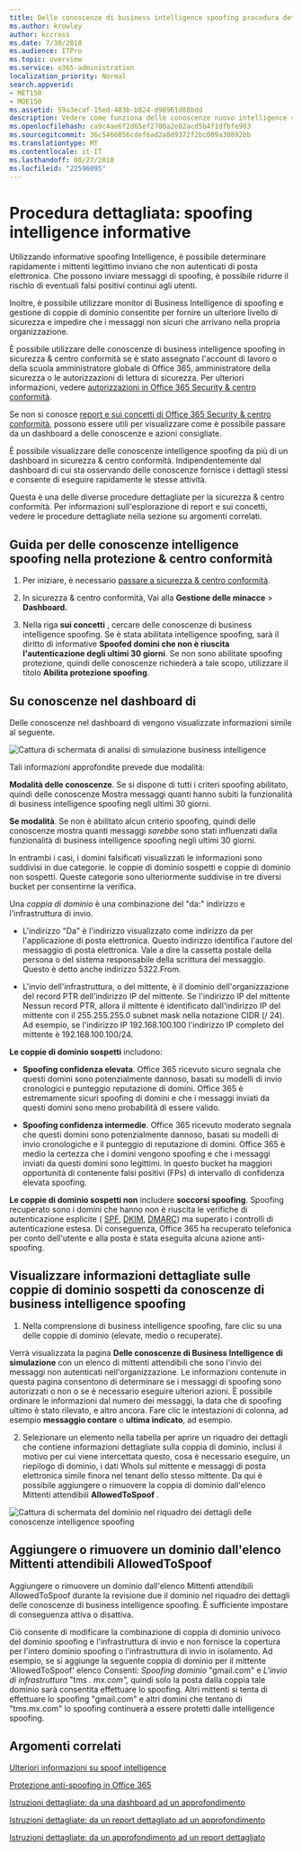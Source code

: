 ```yaml
---
title: Delle conoscenze di business intelligence spoofing procedura dettagliata
ms.author: krowley
author: kccross
ms.date: 7/30/2018
ms.audience: ITPro
ms.topic: overview
ms.service: o365-administration
localization_priority: Normal
search.appverid:
- MET150
- MOE150
ms.assetid: 59a3ecaf-15ed-483b-b824-d98961d88bdd
description: Vedere come funziona delle conoscenze nuovo intelligence spoofing.
ms.openlocfilehash: ca9c4ae6f2d65ef2700a2e02acd5b4f1dfbfe903
ms.sourcegitcommit: 36c5466056cdef6ad2a8d9372f2bc009a30892bb
ms.translationtype: MT
ms.contentlocale: it-IT
ms.lasthandoff: 08/27/2018
ms.locfileid: "22596095"
---
```

# <a name="walkthrough-spoof-intelligence-insight"></a>Procedura dettagliata: spoofing intelligence informative

Utilizzando informative spoofing Intelligence, è possibile determinare rapidamente i mittenti legittimo inviano che non autenticati di posta elettronica. Che possono inviare messaggi di spoofing, è possibile ridurre il rischio di eventuali falsi positivi continui agli utenti.
  
Inoltre, è possibile utilizzare monitor di Business Intelligence di spoofing e gestione di coppie di dominio consentite per fornire un ulteriore livello di sicurezza e impedire che i messaggi non sicuri che arrivano nella propria organizzazione.
  
È possibile utilizzare delle conoscenze di business intelligence spoofing in sicurezza &amp; centro conformità se è stato assegnato l'account di lavoro o della scuola amministratore globale di Office 365, amministratore della sicurezza o le autorizzazioni di lettura di sicurezza. Per ulteriori informazioni, vedere [autorizzazioni in Office 365 Security &amp; centro conformità](permissions-in-the-security-and-compliance-center.md).
  
Se non si conosce [report e sui concetti di Office 365 Security &amp; centro conformità](reports-and-insights-in-security-and-compliance.md), possono essere utili per visualizzare come è possibile passare da un dashboard a delle conoscenze e azioni consigliate.
  
È possibile visualizzare delle conoscenze intelligence spoofing da più di un dashboard in sicurezza &amp; centro conformità. Indipendentemente dal dashboard di cui sta osservando delle conoscenze fornisce i dettagli stessi e consente di eseguire rapidamente le stesse attività.
  
Questa è una delle diverse procedure dettagliate per la sicurezza &amp; centro conformità. Per informazioni sull'esplorazione di report e sui concetti, vedere le procedure dettagliate nella sezione su argomenti correlati.
  
## <a name="getting-to-the-spoof-intelligence-insight-in-the-security-amp-compliance-center"></a>Guida per delle conoscenze intelligence spoofing nella protezione &amp; centro conformità

1. Per iniziare, è necessario [passare a sicurezza &amp; centro conformità](go-to-the-securitycompliance-center.md).
    
2. In sicurezza &amp; centro conformità, Vai alla **Gestione delle minacce** \> **Dashboard.**
    
3. Nella riga **sui concetti** , cercare delle conoscenze di business intelligence spoofing. Se è stata abilitata intelligence spoofing, sarà il diritto di informative **Spoofed domini che non è riuscita l'autenticazione degli ultimi 30 giorni**. Se non sono abilitate spoofing protezione, quindi delle conoscenze richiederà a tale scopo, utilizzare il titolo **Abilita protezione spoofing**. 
    
## <a name="about-the-insight-on-the-dashboard"></a>Su conoscenze nel dashboard di

Delle conoscenze nel dashboard di vengono visualizzate informazioni simile al seguente.
  
![Cattura di schermata di analisi di simulazione business intelligence](media/28aeabac-c1a1-4d16-9fbe-14996f742a9a.png)
  
Tali informazioni approfondite prevede due modalità:
  
 **Modalità delle conoscenze**. Se si dispone di tutti i criteri spoofing abilitato, quindi delle conoscenze Mostra messaggi quanti hanno subiti la funzionalità di business intelligence spoofing negli ultimi 30 giorni. 
  
 **Se modalità**. Se non è abilitato alcun criterio spoofing, quindi delle conoscenze mostra quanti messaggi *sarebbe* sono stati influenzati dalla funzionalità di business intelligence spoofing negli ultimi 30 giorni. 
  
In entrambi i casi, i domini falsificati visualizzati le informazioni sono suddivisi in due categorie. le coppie di dominio sospetti e coppie di dominio non sospetti. Queste categorie sono ulteriormente suddivise in tre diversi bucket per consentirne la verifica. 
  
Una *coppia di dominio* è una combinazione del "da:" indirizzo e l'infrastruttura di invio. 
  
- L'indirizzo "Da" è l'indirizzo visualizzato come indirizzo da per l'applicazione di posta elettronica. Questo indirizzo identifica l'autore del messaggio di posta elettronica. Vale a dire la cassetta postale della persona o del sistema responsabile della scrittura del messaggio. Questo è detto anche indirizzo 5322.From.
    
- L'invio dell'infrastruttura, o del mittente, è il dominio dell'organizzazione del record PTR dell'indirizzo IP del mittente. Se l'indirizzo IP del mittente Nessun record PTR, allora il mittente è identificato dall'indirizzo IP del mittente con il 255.255.255.0 subnet mask nella notazione CIDR (/ 24). Ad esempio, se l'indirizzo IP 192.168.100.100 l'indirizzo IP completo del mittente è 192.168.100.100/24.
    
 **Le coppie di dominio sospetti** includono: 
  
- **Spoofing confidenza elevata**. Office 365 ricevuto sicuro segnala che questi domini sono potenzialmente dannoso, basati su modelli di invio cronologici e punteggio reputazione di domini. Office 365 è estremamente sicuri spoofing di domini e che i messaggi inviati da questi domini sono meno probabilità di essere valido. 
    
- **Spoofing confidenza intermedie**. Office 365 ricevuto moderato segnala che questi domini sono potenzialmente dannoso, basati su modelli di invio cronologiche e il punteggio di reputazione di domini. Office 365 è medio la certezza che i domini vengono spoofing e che i messaggi inviati da questi domini sono legittimi. In questo bucket ha maggiori opportunità di contenente falsi positivi (FPs) di intervallo di confidenza elevata spoofing. 
    
 **Le coppie di dominio sospetti non** includere **soccorsi spoofing**. Spoofing recuperato sono i domini che hanno non è riuscita le verifiche di autenticazione esplicite ( [SPF](https://docs.microsoft.com/office365/SecurityCompliance/how-office-365-uses-spf-to-prevent-spoofing), [DKIM](https://docs.microsoft.com/office365/SecurityCompliance/use-dkim-to-validate-outbound-email), [DMARC](https://docs.microsoft.com/office365/SecurityCompliance/use-dmarc-to-validate-email)) ma superato i controlli di autenticazione estesa. Di conseguenza, Office 365 ha recuperato telefonica per conto dell'utente e alla posta è stata eseguita alcuna azione anti-spoofing. 
  
## <a name="view-detailed-information-about-suspicious-domain-pairs-from-the-spoof-intelligence-insight"></a>Visualizzare informazioni dettagliate sulle coppie di dominio sospetti da conoscenze di business intelligence spoofing

1. Nella comprensione di business intelligence spoofing, fare clic su una delle coppie di dominio (elevate, medio o recuperate).
  
Verrà visualizzata la pagina **Delle conoscenze di Business Intelligence di simulazione** con un elenco di mittenti attendibili che sono l'invio dei messaggi non autenticati nell'organizzazione. Le informazioni contenute in questa pagina consentono di determinare se i messaggi di spoofing sono autorizzati o non o se è necessario eseguire ulteriori azioni. È possibile ordinare le informazioni dal numero dei messaggi, la data che di spoofing ultimo è stato rilevato, e altro ancora. Fare clic le intestazioni di colonna, ad esempio **messaggio contare** o **ultima indicato**, ad esempio. 
    
2. Selezionare un elemento nella tabella per aprire un riquadro dei dettagli che contiene informazioni dettagliate sulla coppia di dominio, inclusi il motivo per cui viene intercettata questo, cosa è necessario eseguire, un riepilogo di dominio, i dati WhoIs sul mittente e messaggi di posta elettronica simile finora nel tenant dello stesso mittente. Da qui è possibile aggiungere o rimuovere la coppia di dominio dall'elenco Mittenti attendibili **AllowedToSpoof** . 
  
![Cattura di schermata del dominio nel riquadro dei dettagli delle conoscenze intelligence spoofing](media/03ad3e6e-2010-4e8e-b92e-accc8bbebb79.png)
  
## <a name="add-or-remove-a-domain-from-the-allowedtospoof-safe-sender-list"></a>Aggiungere o rimuovere un dominio dall'elenco Mittenti attendibili AllowedToSpoof

Aggiungere o rimuovere un dominio dall'elenco Mittenti attendibili AllowedToSpoof durante la revisione due il dominio nel riquadro dei dettagli delle conoscenze di business intelligence spoofing. È sufficiente impostare di conseguenza attiva o disattiva.
  
Ciò consente di modificare la combinazione di coppia di dominio univoco del dominio spoofing e l'infrastruttura di invio e non fornisce la copertura per l'intero dominio spoofing o l'infrastruttura di invio in isolamento. Ad esempio, se si aggiunge la seguente coppia di dominio per il mittente 'AllowedToSpoof' elenco Consenti: *Spoofing dominio* "gmail.com" e *L'invio di infrastruttura* "tms *. mx.com",* quindi solo la posta dalla coppia tale dominio sarà consentita effettuare lo spoofing. Altri mittenti si tenta di effettuare lo spoofing "gmail.com" e altri domini che tentano di "tms.mx.com" lo spoofing continuerà a essere protetti dalle intelligence spoofing. 
  
## <a name="related-topics"></a>Argomenti correlati

[Ulteriori informazioni su spoof intelligence](learn-about-spoof-intelligence.md)
  
[Protezione anti-spoofing in Office 365](anti-spoofing-protection.md)
  
[Istruzioni dettagliate: da una dashboard ad un approfondimento](from-a-dashboard-to-an-insight.md)
  
[Istruzioni dettagliate: da un report dettagliato ad un approfondimento](from-a-detailed-report-to-an-insight.md)
  
[Istruzioni dettagliate: da un approfondimento ad un report dettagliato](from-an-insight-to-a-detailed-report.md)
  

